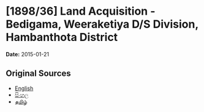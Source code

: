 # [1898/36] Land Acquisition - Bedigama, Weeraketiya D/S Division, Hambanthota District

**Date:** 2015-01-21

## Original Sources

- [English](https://documents.gov.lk/view/extra-gazettes/2015/1/1898-36_E.pdf)
- [සිංහල](https://documents.gov.lk/view/extra-gazettes/2015/1/1898-36_S.pdf)
- [தமிழ்](https://documents.gov.lk/view/extra-gazettes/2015/1/1898-36_T.pdf)
